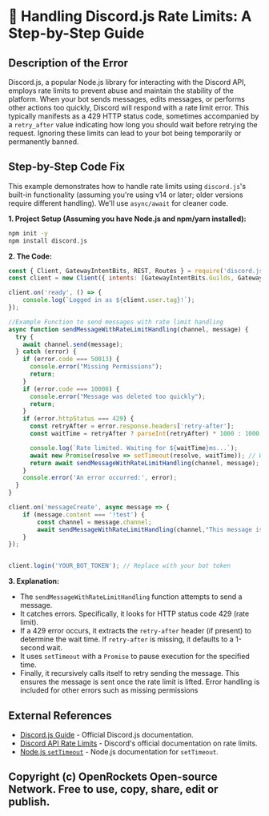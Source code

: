 # 🐞 Handling Discord.js Rate Limits: A Step-by-Step Guide


## Description of the Error

Discord.js, a popular Node.js library for interacting with the Discord API, employs rate limits to prevent abuse and maintain the stability of the platform.  When your bot sends messages, edits messages, or performs other actions too quickly, Discord will respond with a rate limit error. This typically manifests as a 429 HTTP status code, sometimes accompanied by a `retry_after` value indicating how long you should wait before retrying the request.  Ignoring these limits can lead to your bot being temporarily or permanently banned.


## Step-by-Step Code Fix

This example demonstrates how to handle rate limits using `discord.js`'s built-in functionality (assuming you're using v14 or later; older versions require different handling).  We'll use `async/await` for cleaner code.

**1. Project Setup (Assuming you have Node.js and npm/yarn installed):**

```bash
npm init -y
npm install discord.js
```

**2.  The Code:**

```javascript
const { Client, GatewayIntentBits, REST, Routes } = require('discord.js');
const client = new Client({ intents: [GatewayIntentBits.Guilds, GatewayIntentBits.GuildMessages] }); // Add necessary intents

client.on('ready', () => {
    console.log(`Logged in as ${client.user.tag}!`);
});

//Example Function to send messages with rate limit handling
async function sendMessageWithRateLimitHandling(channel, message) {
  try {
    await channel.send(message);
  } catch (error) {
    if (error.code === 50013) {
      console.error("Missing Permissions");
      return;
    }
    if (error.code === 10008) {
      console.error("Message was deleted too quickly");
      return;
    }
    if (error.httpStatus === 429) {
      const retryAfter = error.response.headers['retry-after'];
      const waitTime = retryAfter ? parseInt(retryAfter) * 1000 : 1000; // Default wait time 1s

      console.log(`Rate limited. Waiting for ${waitTime}ms...`);
      await new Promise(resolve => setTimeout(resolve, waitTime)); // Wait before retrying
      return await sendMessageWithRateLimitHandling(channel, message); // Retry the message
    }
    console.error('An error occurred:', error);
  }
}

client.on('messageCreate', async message => {
    if (message.content === '!test') {
        const channel = message.channel;
        await sendMessageWithRateLimitHandling(channel,"This message is rate limit safe!");
    }
});


client.login('YOUR_BOT_TOKEN'); // Replace with your bot token
```

**3. Explanation:**

* The `sendMessageWithRateLimitHandling` function attempts to send a message.
* It catches errors.  Specifically, it looks for HTTP status code 429 (rate limit).
* If a 429 error occurs, it extracts the `retry-after` header (if present) to determine the wait time.  If `retry-after` is missing, it defaults to a 1-second wait.
*  It uses `setTimeout` with a `Promise` to pause execution for the specified time.
* Finally, it recursively calls itself to retry sending the message. This ensures the message is sent once the rate limit is lifted.  Error handling is included for other errors such as missing permissions


## External References

* [Discord.js Guide](https://discord.js.org/#/docs/main/stable/general/welcome) - Official Discord.js documentation.
* [Discord API Rate Limits](https://discord.com/developers/docs/topics/rate-limits) - Discord's official documentation on rate limits.
* [Node.js `setTimeout`](https://nodejs.org/api/timers.html#settimeouttimeout-callback-arg) - Node.js documentation for `setTimeout`.


## Copyright (c) OpenRockets Open-source Network. Free to use, copy, share, edit or publish.


